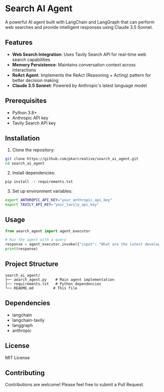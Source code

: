 # Search AI Agent

A powerful AI agent built with LangChain and LangGraph that can perform web searches and provide intelligent responses using Claude 3.5 Sonnet.

## Features

- **Web Search Integration**: Uses Tavily Search API for real-time web search capabilities
- **Memory Persistence**: Maintains conversation context across interactions
- **ReAct Agent**: Implements the ReAct (Reasoning + Acting) pattern for better decision making
- **Claude 3.5 Sonnet**: Powered by Anthropic's latest language model

## Prerequisites

- Python 3.8+
- Anthropic API key
- Tavily Search API key

## Installation

1. Clone the repository:
```bash
git clone https://github.com/pkarcreative/search_ai_agent.git
cd search_ai_agent
```

2. Install dependencies:
```bash
pip install -r requirements.txt
```

3. Set up environment variables:
```bash
export ANTHROPIC_API_KEY="your_anthropic_api_key"
export TAVILY_API_KEY="your_tavily_api_key"
```

## Usage

```python
from aearch_agent import agent_executor

# Run the agent with a query
response = agent_executor.invoke({"input": "What are the latest developments in AI?"})
print(response)
```

## Project Structure

```
search_ai_agent/
├── aearch_agent.py    # Main agent implementation
├── requirements.txt   # Python dependencies
└── README.md         # This file
```

## Dependencies

- langchain
- langchain-tavily
- langgraph
- anthropic

## License

MIT License

## Contributing

Contributions are welcome! Please feel free to submit a Pull Request.

